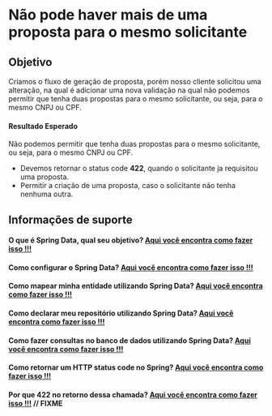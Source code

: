 # Não pode haver mais de uma proposta para o mesmo solicitante

## Objetivo

Criamos o fluxo de geração de proposta, porém nosso cliente solicitou uma alteração, na qual é adicionar uma nova 
validação na qual não podemos permitir que tenha duas propostas para o mesmo solicitante, ou seja, para o mesmo 
CNPJ ou CPF.

#### Resultado Esperado

Não podemos permitir que tenha duas propostas para o mesmo solicitante, ou seja, para o mesmo 
CNPJ ou CPF.

- Devemos retornar o status code **422**, quando o solicitante ja requisitou uma proposta.
- Permitir a criação de uma proposta, caso o solicitante não tenha nenhuma outra.

## Informações de suporte

#### O que é Spring Data, qual seu objetivo? [Aqui você encontra como fazer isso !!!](../informacao_suporte/spring-data.md)

#### Como configurar o Spring Data? [Aqui você encontra como fazer isso !!!](../informacao_suporte/spring-data-configuration.md)

#### Como mapear minha entidade utilizando Spring Data? [Aqui você encontra como fazer isso !!!](../informacao_suporte/spring-data-entity.md)

#### Como declarar meu repositório utilizando Spring Data? [Aqui você encontra como fazer isso !!!](../informacao_suporte/spring-data-repository.md)

#### Como fazer consultas no banco de dados utilizando Spring Data? [Aqui você encontra como fazer isso !!!](../informacao_suporte/spring-data-query-methods.md)

#### Como retornar um HTTP status code no Spring? [Aqui você encontra como fazer isso !!!](../informacao_suporte/spring-response-entity.md)

#### Por que **422** no retorno dessa chamada? [Aqui você encontra como fazer isso !!!]() // FIXME